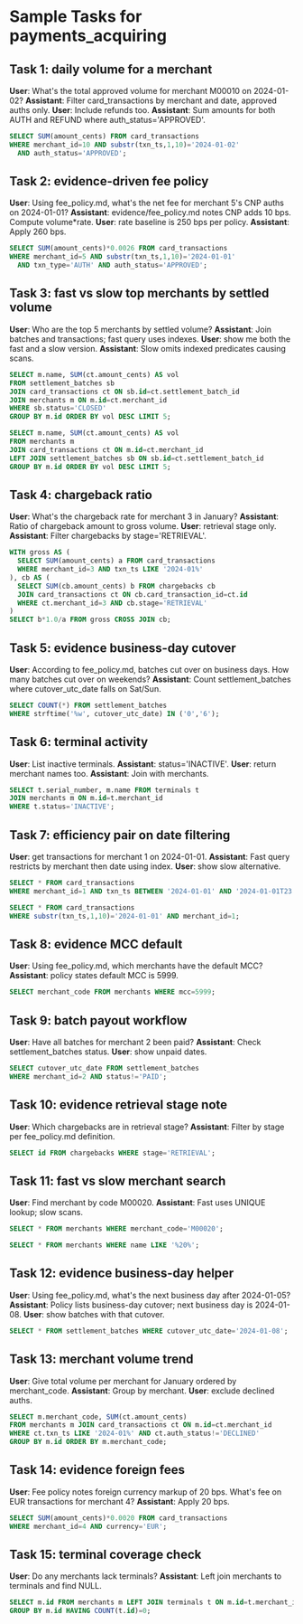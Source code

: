 # Sample Tasks for payments_acquiring

## Task 1: daily volume for a merchant
**User**: What's the total approved volume for merchant M00010 on 2024-01-02?
**Assistant**: Filter card_transactions by merchant and date, approved auths only.
**User**: Include refunds too.
**Assistant**: Sum amounts for both AUTH and REFUND where auth_status='APPROVED'.
```sql
SELECT SUM(amount_cents) FROM card_transactions
WHERE merchant_id=10 AND substr(txn_ts,1,10)='2024-01-02'
  AND auth_status='APPROVED';
```

## Task 2: evidence-driven fee policy
**User**: Using fee_policy.md, what's the net fee for merchant 5's CNP auths on 2024-01-01?
**Assistant**: evidence/fee_policy.md notes CNP adds 10 bps. Compute volume*rate.
**User**: rate baseline is 250 bps per policy.
**Assistant**: Apply 260 bps.
```sql
SELECT SUM(amount_cents)*0.0026 FROM card_transactions
WHERE merchant_id=5 AND substr(txn_ts,1,10)='2024-01-01'
  AND txn_type='AUTH' AND auth_status='APPROVED';
```

## Task 3: fast vs slow top merchants by settled volume
**User**: Who are the top 5 merchants by settled volume?
**Assistant**: Join batches and transactions; fast query uses indexes.
**User**: show me both the fast and a slow version.
**Assistant**: Slow omits indexed predicates causing scans.
```sql fast
SELECT m.name, SUM(ct.amount_cents) AS vol
FROM settlement_batches sb
JOIN card_transactions ct ON sb.id=ct.settlement_batch_id
JOIN merchants m ON m.id=ct.merchant_id
WHERE sb.status='CLOSED'
GROUP BY m.id ORDER BY vol DESC LIMIT 5;
```
```sql slow
SELECT m.name, SUM(ct.amount_cents) AS vol
FROM merchants m
JOIN card_transactions ct ON m.id=ct.merchant_id
LEFT JOIN settlement_batches sb ON sb.id=ct.settlement_batch_id
GROUP BY m.id ORDER BY vol DESC LIMIT 5;
```

## Task 4: chargeback ratio
**User**: What's the chargeback rate for merchant 3 in January?
**Assistant**: Ratio of chargeback amount to gross volume.
**User**: retrieval stage only.
**Assistant**: Filter chargebacks by stage='RETRIEVAL'.
```sql
WITH gross AS (
  SELECT SUM(amount_cents) a FROM card_transactions
  WHERE merchant_id=3 AND txn_ts LIKE '2024-01%'
), cb AS (
  SELECT SUM(cb.amount_cents) b FROM chargebacks cb
  JOIN card_transactions ct ON cb.card_transaction_id=ct.id
  WHERE ct.merchant_id=3 AND cb.stage='RETRIEVAL'
)
SELECT b*1.0/a FROM gross CROSS JOIN cb;
```

## Task 5: evidence business-day cutover
**User**: According to fee_policy.md, batches cut over on business days. How many batches cut over on weekends?
**Assistant**: Count settlement_batches where cutover_utc_date falls on Sat/Sun.
```sql
SELECT COUNT(*) FROM settlement_batches
WHERE strftime('%w', cutover_utc_date) IN ('0','6');
```

## Task 6: terminal activity
**User**: List inactive terminals.
**Assistant**: status='INACTIVE'.
**User**: return merchant names too.
**Assistant**: Join with merchants.
```sql
SELECT t.serial_number, m.name FROM terminals t
JOIN merchants m ON m.id=t.merchant_id
WHERE t.status='INACTIVE';
```

## Task 7: efficiency pair on date filtering
**User**: get transactions for merchant 1 on 2024-01-01.
**Assistant**: Fast query restricts by merchant then date using index.
**User**: show slow alternative.
```sql fast
SELECT * FROM card_transactions
WHERE merchant_id=1 AND txn_ts BETWEEN '2024-01-01' AND '2024-01-01T23:59:59';
```
```sql slow
SELECT * FROM card_transactions
WHERE substr(txn_ts,1,10)='2024-01-01' AND merchant_id=1;
```

## Task 8: evidence MCC default
**User**: Using fee_policy.md, which merchants have the default MCC?
**Assistant**: policy states default MCC is 5999.
```sql
SELECT merchant_code FROM merchants WHERE mcc=5999;
```

## Task 9: batch payout workflow
**User**: Have all batches for merchant 2 been paid?
**Assistant**: Check settlement_batches status.
**User**: show unpaid dates.
```sql
SELECT cutover_utc_date FROM settlement_batches
WHERE merchant_id=2 AND status!='PAID';
```

## Task 10: evidence retrieval stage note
**User**: Which chargebacks are in retrieval stage?
**Assistant**: Filter by stage per fee_policy.md definition.
```sql
SELECT id FROM chargebacks WHERE stage='RETRIEVAL';
```

## Task 11: fast vs slow merchant search
**User**: Find merchant by code M00020.
**Assistant**: Fast uses UNIQUE lookup; slow scans.
```sql fast
SELECT * FROM merchants WHERE merchant_code='M00020';
```
```sql slow
SELECT * FROM merchants WHERE name LIKE '%20%';
```

## Task 12: evidence business-day helper
**User**: Using fee_policy.md, what's the next business day after 2024-01-05?
**Assistant**: Policy lists business-day cutover; next business day is 2024-01-08.
**User**: show batches with that cutover.
```sql
SELECT * FROM settlement_batches WHERE cutover_utc_date='2024-01-08';
```

## Task 13: merchant volume trend
**User**: Give total volume per merchant for January ordered by merchant_code.
**Assistant**: Group by merchant.
**User**: exclude declined auths.
```sql
SELECT m.merchant_code, SUM(ct.amount_cents)
FROM merchants m JOIN card_transactions ct ON m.id=ct.merchant_id
WHERE ct.txn_ts LIKE '2024-01%' AND ct.auth_status!='DECLINED'
GROUP BY m.id ORDER BY m.merchant_code;
```

## Task 14: evidence foreign fees
**User**: Fee policy notes foreign currency markup of 20 bps. What's fee on EUR transactions for merchant 4?
**Assistant**: Apply 20 bps.
```sql
SELECT SUM(amount_cents)*0.0020 FROM card_transactions
WHERE merchant_id=4 AND currency='EUR';
```

## Task 15: terminal coverage check
**User**: Do any merchants lack terminals?
**Assistant**: Left join merchants to terminals and find NULL.
```sql
SELECT m.id FROM merchants m LEFT JOIN terminals t ON m.id=t.merchant_id
GROUP BY m.id HAVING COUNT(t.id)=0;
```
